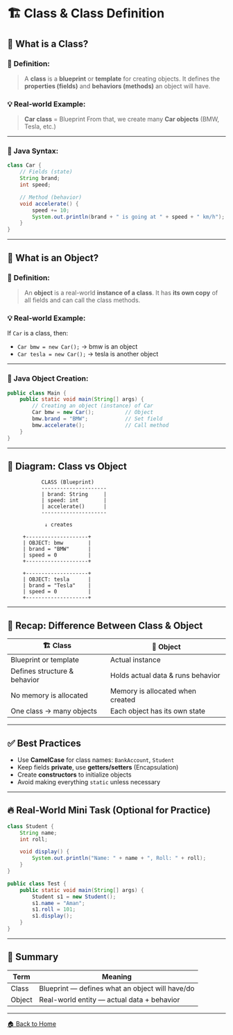 # 🏗️ Class & Class Definition

## 🧱 What is a **Class**?

### 📌 **Definition**:

> A **class** is a **blueprint** or **template** for creating objects.
> It defines the **properties (fields)** and **behaviors (methods)** an object will have.

### 💡 Real-world Example:

> **Car class** = Blueprint
> From that, we create many **Car objects** (BMW, Tesla, etc.)

---

### 🧾 Java Syntax:

```java
class Car {
    // Fields (state)
    String brand;
    int speed;

    // Method (behavior)
    void accelerate() {
        speed += 10;
        System.out.println(brand + " is going at " + speed + " km/h");
    }
}
```

---

## 🚗 What is an **Object**?

### 📌 **Definition**:

> An **object** is a real-world **instance of a class**.
> It has **its own copy** of all fields and can call the class methods.

### 💡 Real-world Example:

If `Car` is a class, then:

* `Car bmw = new Car();` → bmw is an object
* `Car tesla = new Car();` → tesla is another object

---

### 🔧 Java Object Creation:

```java
public class Main {
    public static void main(String[] args) {
        // Creating an object (instance) of Car
        Car bmw = new Car();          // Object
        bmw.brand = "BMW";            // Set field
        bmw.accelerate();             // Call method
    }
}
```

---

## 🧠 Diagram: Class vs Object

```
           CLASS (Blueprint)
           ---------------------
           | brand: String     |
           | speed: int        |
           | accelerate()      |
           ---------------------

            ↓ creates

     +--------------------+
     | OBJECT: bmw        |
     | brand = "BMW"      |
     | speed = 0          |
     +--------------------+

     +--------------------+
     | OBJECT: tesla      |
     | brand = "Tesla"    |
     | speed = 0          |
     +--------------------+
```

---

## 🔄 Recap: Difference Between Class & Object

| 🏗️ Class                    | 🚗 Object                         |
| ---------------------------- | --------------------------------- |
| Blueprint or template        | Actual instance                   |
| Defines structure & behavior | Holds actual data & runs behavior |
| No memory is allocated       | Memory is allocated when created  |
| One class → many objects     | Each object has its own state     |

---

## ✅ Best Practices

* Use **CamelCase** for class names: `BankAccount`, `Student`
* Keep fields **private**, use **getters/setters** (Encapsulation)
* Create **constructors** to initialize objects
* Avoid making everything `static` unless necessary

---

## 🔥 Real-World Mini Task (Optional for Practice)

```java
class Student {
    String name;
    int roll;

    void display() {
        System.out.println("Name: " + name + ", Roll: " + roll);
    }
}

public class Test {
    public static void main(String[] args) {
        Student s1 = new Student();
        s1.name = "Aman";
        s1.roll = 101;
        s1.display();
    }
}
```

---

## 🏁 Summary

| Term   | Meaning                                         |
| ------ | ----------------------------------------------- |
| Class  | Blueprint — defines what an object will have/do |
| Object | Real-world entity — actual data + behavior      |

---
[🏠 Back to Home](../../README.md)

